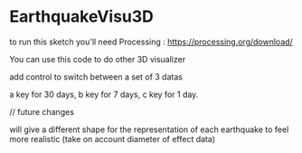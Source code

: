 # EarthquakeVisu3D


to run this sketch you'll need Processing : https://processing.org/download/

You can use this code to do other 3D visualizer

add control to switch between a set of 3 datas

a key for 30 days, b key for 7 days, c key for 1 day.


// future changes 

will give a different shape for the representation of each earthquake to feel more realistic (take on account diameter of effect data)
